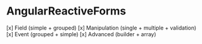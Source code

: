 # AngularReactiveForms

[x] Field (simple + grouped)
[x] Manipulation (single + multiple + validation)
[x] Event (grouped + simple)
[x] Advanced (builder + array)
